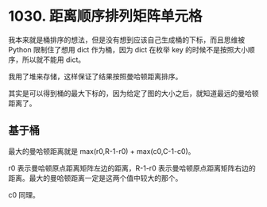 # 1030. 距离顺序排列矩阵单元格
我本来就是桶排序的想法，但是没有想到应该自己生成桶的下标，而且思维被 Python 限制住了想用 dict 作为桶，因为 dict 在枚举 key 的时候不是按照大小顺序，所以就不能用 dict。

我用了堆来存储，这样保证了结果按照曼哈顿距离排序。

其实是可以得到桶的最大下标的，因为给定了图的大小之后，就知道最远的曼哈顿距离了。

## 基于桶
最大的曼哈顿距离就是 max(r0,R-1-r0) + max(c0,C-1-c0)。

r0 表示曼哈顿原点距离矩阵左边的距离，R-1-r0 表示曼哈顿原点距离矩阵右边的距离。最大的曼哈顿距离一定是这两个值中较大的那个。

c0 同理。